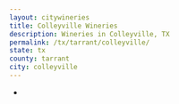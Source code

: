 ```yaml
---
layout: citywineries
title: Colleyville Wineries
description: Wineries in Colleyville, TX
permalink: /tx/tarrant/colleyville/
state: tx
county: tarrant
city: colleyville
---
```

-
